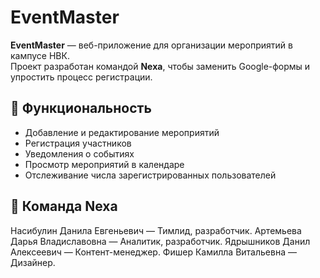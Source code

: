 # EventMaster

**EventMaster** — веб-приложение для организации мероприятий в кампусе НВК.  
Проект разработан командой **Nexa**, чтобы заменить Google-формы и упростить процесс регистрации.

## 📌 Функциональность
- Добавление и редактирование мероприятий  
- Регистрация участников  
- Уведомления о событиях  
- Просмотр мероприятий в календаре  
- Отслеживание числа зарегистрированных пользователей

## 👥 Команда Nexa
Насибулин Данила Евгеньевич — Тимлид, разработчик.
Артемьева Дарья Владиславовна — Аналитик, разработчик.
Ядрышников Данил Алексеевич — Контент-менеджер.
Фишер Камилла Витальевна — Дизайнер.
